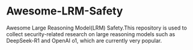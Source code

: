 # Awesome-LRM-Safety
Awesome Large Reasoning Model(LRM) Safety.This repository is used to collect security-related research on large reasoning models such as DeepSeek-R1 and OpenAI o1, which are currently very popular.

